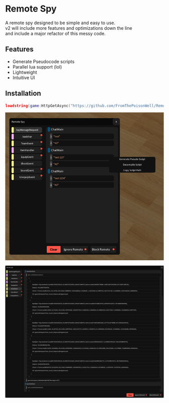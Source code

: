 # Remote Spy

A remote spy designed to be simple and easy to use.  
v2 will include more features and optimizations down the line  
and include a major refactor of this messy code.

## Features
* Generate Pseudocode scripts
* Parallel lua support (lol)
* Lightweight
* Intuitive UI

## Installation
```lua
loadstring(game:HttpGetAsync("https://github.com/FromThePoisonWell/RemoteSpy/releases/latest/download/init.lua"))()
```

![Compact version of resizable UI](UI1.png)

![Enlarged version of UI](UI2.png)
